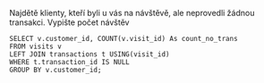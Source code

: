 Najdětě klienty, kteří byli u vás na návštěvě, ale neprovedli žádnou transakci. Vypište počet návštěv

    SELECT v.customer_id, COUNT(v.visit_id) As count_no_trans
    FROM visits v
    LEFT JOIN transactions t USING(visit_id)
    WHERE t.transaction_id IS NULL
    GROUP BY v.customer_id;
